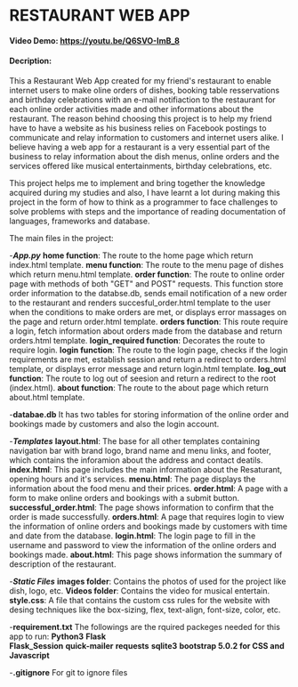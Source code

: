 # RESTAURANT WEB APP
#### Video Demo: <https://youtu.be/Q6SVO-ImB_8>
#### Decription:
This a Restaurant Web App created for my friend's restaurant to enable internet users to make oline orders of dishes, booking table resservations and birthday celebrations with an e-mail notifiaction to the restaurant for each online order activities made and other informations about the restaurant. The reason behind choosing this project is to help my friend have to have a website as his business relies on Facebook postings to communicate and relay information to customers and internet users alike. I believe having a web app for a restaurant is a very essential part of the business to relay information about the dish menus, online orders and the services offered like musical entertainments, birthday celebrations, etc.

This project helps me to implement and bring together the knowledge acquired during my studies and also, I have learnt a lot during making this project in the form of how to think as a programmer to face challenges to solve problems with steps and the importance of reading documentation of languages, frameworks and database.

The main files in the project:

-***App.py***
    **home function**: The route to the home page which return index.html template.
    **menu function**: The route to the menu page of dishes which return menu.html template.
    **order function**: The route to online order page with methods of both "GET" and POST" requests. This function store order information to the databse.db, sends email notification of a new order to the restaurant and renders succesful_order.html template to the user when the conditions to make orders are met, or displays error massages on the page and return order.html template. 
    **orders function**: This route require a login, fetch information about orders made from the database and return orders.html template.
    **login_required function**: Decorates the route to require login.
    **login function**: The route to the login page, checks if the login requirements  are met, establish session and return a redirect to orders.html template, or displays error message and return login.html template.
    **log_out function**: The route to log out of seesion and return a redirect to the root (index.html).
    **about function**: The route to the about page which return about.html template.

-**databae.db**
It has two tables for storing information of the online order and bookings made by customers and also the login account.

-***Templates***
    **layout.html**: The base for all other templates containing navigation bar with brand logo, brand name and menu links, and footer, which contains the inforamion about the address and contact deatils.
    **index.html**: This page includes the main information about the Resaturant, opening hours and it's services.
    **menu.html**: The page displays the information about the food menu and their prices.
    **order.html**: A page with a form to make online orders and bookings with a submit button.
    **successful_order.html**: The page shows information to confirm that the order is made successfully.
    **orders.html**: A page that requires login to view the information of online orders and bookings made by customers with time and date from the database.
    **login.html**: The login page to fill in the username and password to view the information of the online orders and bookings made. 
    **about.html**: This page shows information the summary of description of the restaurant.

-***Static Files***
    **images folder**: Contains the photos of used for the project like dish, logo, etc.
    **Videos folder**: Contains the video for musical entertain.
    **style.css**: A file that contains the custom css rules for the website with desing techniques like the box-sizing, flex, text-align, font-size, color, etc.

-**requirement.txt**
The followings are the rquired packeges needed for this app to run:
    **Python3**
    **Flask**  
    **Flask_Session**
    **quick-mailer**
    **requests**
    **sqlite3**
    **bootstrap 5.0.2 for CSS and Javascript**

-**.gitignore**
For git to ignore files 